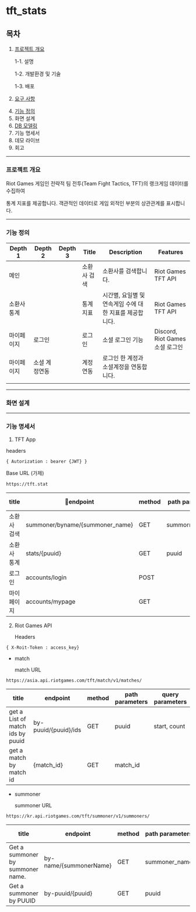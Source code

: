 # tft_stats

## 목차

1. [프로젝트 개요](#프로젝트=개요)

   1-1. 설명

   1-2. 개발환경 및 기술

   1-3. 배포
2. [요구 사항](#요구-사항)
<!-- 3. [개발 기간](#개발-기간) -->
4. [기능 정의](#기능-정의)
5. 화면 설계
6. [DB 모델링](#DB-모델링)
7. 기능 명세서
8. 데모 라이브
9. 회고

---

### 프로젝트 개요

Riot Games 게임인 전략적 팀 전투(Team Fight Tactics, TFT)의 랭크게임 데이터를 수집하여

통계 지표를 제공합니다. 객관적인 데이터로 게임 외적인 부분의 상관관계를 표시합니다.

---

<!-- ### 요구 사항

- Riot Games, Discord 소셜 로그인 기능으로 마이페이지를 제공합니다.
- Riot Games 계정과 연동합니다.
- 요일별, 시간대별 게임 전적과 승률을 표시합니다.
- 게임 수에 따른 승률을 표시합니다.

---

### 개발 기간

```mermaid

gantt
    dateformat yyyy-mm-dd
    excludes weekends
    title TFT

section 기획
    요구사항        :done, a1, 2024-03-11, 1d
    기능정의        :done, a2, 2024-03-11, 1d
    화면설계        :done, a3, 2024-03-11, 2d
    DB 모델링        :done, a4, after a3, 1d

section BE 개발
    기능 명세        :active, b1, after a4, 2d
    CI            :b2, after b1, 2d
    CD            :b3, after b2, 2d
    소환사 검색        :b4, after d0, 3d
    통계        :b5, after d1, 3d
    히스토리    : b6, after d2, 3d

section FE 개발
    메인           : d0, after b3, 3d
    chart        : d1, after b4, 3d
    Image CDN        : d2, after b5, 3d
section 운영
    배포            :c1, after b6, 1d


```

--- -->

### 기능 정의


| Depth 1     | Depth 2       | Depth 3 | Title       | Description                                             | Features                        |
| ------------- | --------------- | --------- | ------------- | --------------------------------------------------------- | --------------------------------- |
| 메인        |               |         | 소환사 검색 | 소환사를 검색합니다.                                    | Riot Games TFT API              |
| 소환사 통계 |               |         | 통계지표    | 시간별, 요일별 및 연속게임 수에 대한 지표를 제공합니다. | Riot Games TFT API              |
| 마이페이지  | 로그인        |         | 로그인      | 소셜 로그인 기능                                        | Discord, Riot Games 소셜 로그인 |
| 마이페이지  | 소셜 계정연동 |         | 계정 연동   | 로그인 한 계정과 소셜계정을 연동합니다.                 |                                 |
|             |               |         |             |                                                         |                                 |

---

### 화면 설계

---

### 기능 명세서

1. TFT App

headers

```
{ Autorization : bearer {JWT} }
```

Base URL (가제)

```
https://tft.stat
```


| title       | endpoint                       | method | path parameters | query parameters | description |
| ------------- | --------------------------------- | -------- | ----------------- | ------------------ | ------------- |
| 소환사 검색 | summoner/byname/{summoner_name} | GET    | summorner_name  |                  |             |
| 소환사 통계 | stats/{puuid}                   | GET    | puuid           | start , count    |             |
| 로그인      | accounts/login                  | POST   |                 |                  |             |
| 마이페이지  | accounts/mypage                 | GET    |                 |                  |             |

2. Riot Games API

   Headers

```
{ X-Roit-Token : access_key}
```

- match

  match URL

```
https://asia.api.riotgames.com/tft/match/v1/matches/
```


| title                            | endpoint             | method | path parameters | query parameters |
| ---------------------------------- | ---------------------- | -------- | ----------------- | ------------------ |
| get a List of match ids by puuid | by-puuid/{puuid}/ids | GET    | puuid           | start, count     |
| get a match by match id          | {match_id}           | GET    | match_id        |                  |

- summoner

  summoner URL

```
https://kr.api.riotgames.com/tft/summoner/v1/summoners/
```


| title                            | endpoint               | method | path parameters | query parameters |
| ---------------------------------- | ------------------------ | -------- | ----------------- | ------------------ |
| Get a summoner by summoner name. | by-name/{summonerName} | GET    | summoner_name   | start, count     |
| Get a summoner by PUUID          | by-puuid/{puuid}       | GET    | puuid           |                  |
